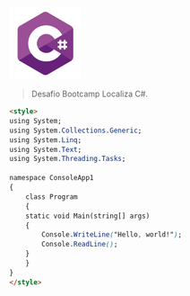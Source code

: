 <img src="./csharp.png" alt="drawing" width="128"/>

> Desafio Bootcamp Localiza C#.

```html
<style>
using System;
using System.Collections.Generic;
using System.Linq;
using System.Text;
using System.Threading.Tasks;

namespace ConsoleApp1
{
    class Program
    {
    static void Main(string[] args)
    {
        Console.WriteLine("Hello, world!");
        Console.ReadLine();
    }
    }
}
</style>
```
